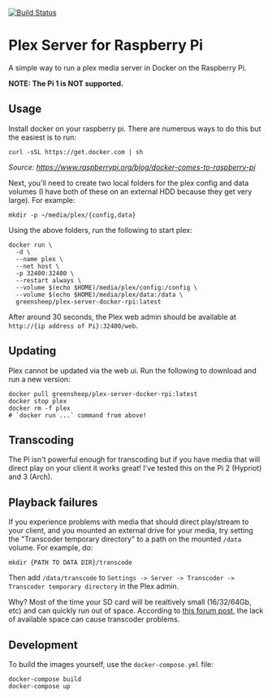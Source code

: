 [![Build Status](https://travis-ci.org/greensheep/plex-server-docker-rpi.svg?branch=master)](https://travis-ci.org/greensheep/plex-server-docker-rpi)

# Plex Server for Raspberry Pi

A simple way to run a plex media server in Docker on the Raspberry Pi.

**NOTE: The Pi 1 is NOT supported.**

## Usage

Install docker on your raspberry pi. There are numerous ways to do this but the easiest is to run:

    curl -sSL https://get.docker.com | sh

_Source: https://www.raspberrypi.org/blog/docker-comes-to-raspberry-pi_

Next, you'll need to create two local folders for the plex config and data volumes (I have both of these on an external HDD because they get very large). For example:

    mkdir -p ~/media/plex/{config,data}

Using the above folders, run the following to start plex:

    docker run \
      -d \
      --name plex \
      --net host \
      -p 32400:32400 \
      --restart always \
      --volume $(echo $HOME)/media/plex/config:/config \
      --volume $(echo $HOME)/media/plex/data:/data \
      greensheep/plex-server-docker-rpi:latest

After around 30 seconds, the Plex web admin should be available at `http://{ip address of Pi}:32400/web`.

## Updating

Plex cannot be updated via the web ui. Run the following to download and run a new version:

    docker pull greensheep/plex-server-docker-rpi:latest
    docker stop plex
    docker rm -f plex
    # `docker run ...` command from above!

## Transcoding

The Pi isn't powerful enough for transcoding but if you have media that will direct play on your client it works great! I've tested this on the Pi 2 (Hypriot) and 3 (Arch).

## Playback failures

If you experience problems with media that should direct play/stream to your client, and you mounted an external drive for your media, try setting the "Transcoder temporary directory" to a path on the mounted `/data` volume. For example, do:

    mkdir {PATH TO DATA DIR}/transcode

Then add `/data/transcode` to `Settings -> Server -> Transcoder -> Transcoder temporary directory` in the Plex admin.

Why? Most of the time your SD card will be realtively small (16/32/64Gb, etc) and can quickly run out of space. According to [this forum post](https://forums.plex.tv/discussion/206281/there-was-a-problem-playing-this-item), the lack of available space can cause transcoder problems.

## Development

To build the images yourself, use the `docker-compose.yml` file:

    docker-compose build
    docker-compose up
